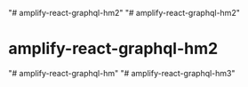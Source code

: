 "# amplify-react-graphql-hm2" 
"# amplify-react-graphql-hm2" 
# amplify-react-graphql-hm2
"# amplify-react-graphql-hm" 
"# amplify-react-graphql-hm3" 
